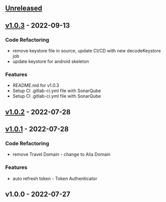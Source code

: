 <a name="unreleased"></a>
## [Unreleased]


<a name="v1.0.3"></a>
## [v1.0.3] - 2022-09-13
### Code Refactoring
- remove keystore file in source, update CI/CD with new decodeKeystore job
- update keystore for android skeleton

### Features
- README.md for v1.0.3
- Setup CI .gitlab-ci.yml file with SonarQube
- Setup CI .gitlab-ci.yml file with SonarQube


<a name="v1.0.2"></a>
## [v1.0.2] - 2022-07-28

<a name="v1.0.1"></a>
## [v1.0.1] - 2022-07-28
### Code Refactoring
- remove Travel Domain - change to Alia Domain

### Features
- auto refresh token - Token Authenticator


<a name="v1.0.0"></a>
## v1.0.0 - 2022-07-27

[Unreleased]: https://gitlab.geekup.io/gu_mobile/android/skeleton/compare/v1.0.3...HEAD
[v1.0.3]: https://gitlab.geekup.io/gu_mobile/android/skeleton/compare/v1.0.2...v1.0.3
[v1.0.2]: https://gitlab.geekup.io/gu_mobile/android/skeleton/compare/v1.0.1...v1.0.2
[v1.0.1]: https://gitlab.geekup.io/gu_mobile/android/skeleton/compare/v1.0.0...v1.0.1
